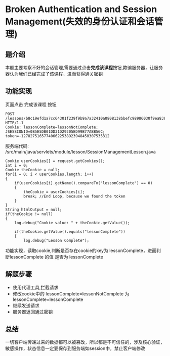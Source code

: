 # Broken Authentication and Session Management(失效的身份认证和会话管理)

## 题介绍
本题主要考察不好的会话管理,需要通过点击**完成该课程**按钮,欺骗服务器，让服务器认为我们已经完成了该课程，进而获得通关密钥

## 功能实现 
页面点击 完成该课程 按钮 
```
POST /lessons/b8c19efd1a7cc64301f239f9b9a7a32410a0808138bbefc98986030f9ea83806 HTTP/1.1
Cookie: lessonComplete=lessonNotComplete; JSESSIONID=0B5E5DB01DD31D29205ED99B77ABB56C; token=-127827516577406622538923948450307535312
```
服务端代码: /src/main/java/servlets/module/lesson/SessionManagementLesson.java

```
Cookie userCookies[] = request.getCookies();
int i = 0;
Cookie theCookie = null;
for(i = 0; i < userCookies.length; i++)
{
	if(userCookies[i].getName().compareTo("lessonComplete") == 0)
	{
		theCookie = userCookies[i];
		break; //End Loop, because we found the token
	}
}
String htmlOutput = null;
if(theCookie != null)
{
	log.debug("Cookie value: " + theCookie.getValue());
	
	if(theCookie.getValue().equals("lessonComplete"))
	{
		log.debug("Lesson Complete");
```
功能实现，读取cookie,判断是否存在cookie的key为 lessonComplete，进而判断lessonComplete 的值 是否为 lessonComplete


## 解题步骤  
- 使用代理工具,拦截请求
- 修改cookie中的 lessonComplete=lessonNotComplete 为 lessonComplete=lessonComplete
- 继续发送请求
- 服务器返回通过密钥

## 总结  

一切客户端传递过来的数据都可以被篡改，所以都是不可信任的，涉及核心验证，敏感操作，状态信息一定要保存到服务端如session中，禁止客户端修改